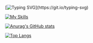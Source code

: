 [![Typing SVG](https://readme-typing-svg.demolab.com?font=Consolas&weight=700&size=30&pause=1000&color=41FFE4&repeat=false&random=true&width=435&lines=Welcome+to+my+Github!)](https://git.io/typing-svg)

[![My Skills](https://skillicons.dev/icons?i=js,html,css,git,github,java,idea,md,php,phpstorm,py,pycharm,ubuntu,windows)](https://skillicons.dev)

[![Anurag's GitHub stats](https://github-readme-stats.vercel.app/api?username=gregtaoo)](https://github.com/anuraghazra/github-readme-stats)

[![Top Langs](https://github-readme-stats.vercel.app/api/top-langs/?username=gregtaoo)](https://github.com/anuraghazra/github-readme-stats)
